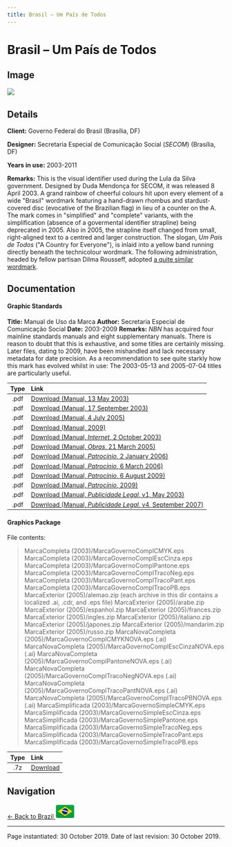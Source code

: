 ```yaml
---
title: Brasil – Um País de Todos
---
```


# Brasil – Um País de Todos

## Image

<img src="https://nationbrandingnow.com/assets/SA/BR/LULA_pane.png" class="focus-image">

## Details

**Client:** Governo Federal do Brasil (Brasília, DF)

**Designer:** Secretaria Especial de Comunicação Social (*SECOM*) (Brasília, DF)

**Years in use:** 2003-2011

**Remarks:** This is the visual identifier used during the Lula da Silva government. Designed by Duda Mendonça for SECOM, it was released 8 April 2003. A grand rainbow of cheerful colours hit upon every element of a wide "Brasil" wordmark featuring a hand-drawn rhombus and stardust-covered disc (evocative of the Brazilian flag) in lieu of a counter on the A. The mark comes in "simplified" and "complete" variants, with the simplification (absence of a govermental identifier strapline) being deprecated in 2005. Also in 2005, the strapline itself changed from small, right-aligned text to a centred and larger construction. The slogan, *Um País de Todos* ("A Country for Everyone"), is inlaid into a yellow band running directly beneath the technicolour wordmark. The following administration, headed by fellow partisan Dilma Rousseff, adopted [a quite similar wordmark](DILMA.html).

## Documentation

#### Graphic Standards

**Title:** Manual de Uso da Marca
**Author:** Secretaria Especial de Comunicação Social
**Date:** 2003-2009
**Remarks:** *NBN* has acquired four mainline standards manuals and eight supplementary manuals. There is reason to doubt that this is exhaustive, and some titles are certainly missing. Later files, dating to 2009, have been mishandled and lack necessary metadata for date precision. As a recommendation to see quite starkly how this mark has evolved whilst in use: The 2003-05-13 and 2005-07-04 titles are particularly useful.

| Type | Link |
| :---: | :--- |
| .pdf | [Download (Manual, 13 May 2003)](/assets/SA/BR/lula/ManualGov03.pdf) |
| .pdf | [Download (Manual, 17 September 2003)](/assets/SA/BR/lula/Manualdef.pdf) |
| .pdf | [Download (Manual, 4 July 2005)](/assets/SA/BR/lula/ManualGovFederal.pdf) |
| .pdf | [Download (Manual, 2009)](/assets/SA/BR/lula/Manual-de-Uso-da-Marca-do-Governo-Federal.pdf) |
| .pdf | [Download (Manual, *Internet*, 2 October 2003)](/assets/SA/BR/lula/internet.pdf) |
| .pdf | [Download (Manual, *Obras*, 21 March 2005)](/assets/SA/BR/lula/manual_para_placas.pdf) |
| .pdf | [Download (Manual, *Patrocínio*, 2 January 2006)](/assets/SA/BR/lula/manual_patrocinio.pdf) |
| .pdf | [Download (Manual, *Patrocínio*, 6 March 2006)](/assets/SA/BR/lula/manual_patrocinio_0603.pdf) |
| .pdf | [Download (Manual, *Patrocínio*, 6 August 2009)](/assets/SA/BR/lula/manual_marcaspatrocinio1.pdf) |
| .pdf | [Download (Manual, *Patrocínio*, 2009)](/assets/SA/BR/lula/Manual-de-Uso-da-Marca-do-Governo-Federal_Patrocinio.pdf) |
| .pdf | [Download (Manual, *Publicidade Legal*, v1, May 2003)](/assets/SA/BR/lula/legal.pdf) |
| .pdf | [Download (Manual, *Publicidade Legal*, v4, September 2007)](/assets/SA/BR/lula/publilegal200208.pdf) |

#### Graphics Package

File contents:
> MarcaCompleta (2003)/MarcaGovernoComplCMYK.eps
> MarcaCompleta (2003)/MarcaGovernoComplEscCinza.eps
> MarcaCompleta (2003)/MarcaGovernoComplPantone.eps
> MarcaCompleta (2003)/MarcaGovernoComplTracoNeg.eps
> MarcaCompleta (2003)/MarcaGovernoComplTracoPant.eps
> MarcaCompleta (2003)/MarcaGovernoComplTracoPB.eps
> MarcaExterior (2005)/alemao.zip (each archive in this dir contains a localized .ai, .cdr, and .eps file)
> MarcaExterior (2005)/arabe.zip
> MarcaExterior (2005)/espanhol.zip
> MarcaExterior (2005)/frances.zip
> MarcaExterior (2005)/ingles.zip
> MarcaExterior (2005)/italiano.zip
> MarcaExterior (2005)/japones.zip
> MarcaExterior (2005)/mandarim.zip
> MarcaExterior (2005)/russo.zip
> MarcaNovaCompleta (2005)/MarcaGovernoComplCMYKNOVA.eps (.ai)
> MarcaNovaCompleta (2005)/MarcaGovernoComplEscCinzaNOVA.eps (.ai)
> MarcaNovaCompleta (2005)/MarcaGovernoComplPantoneNOVA.eps (.ai)
> MarcaNovaCompleta (2005)/MarcaGovernoComplTracoNegNOVA.eps (.ai)
> MarcaNovaCompleta (2005)/MarcaGovernoComplTracoPantNOVA.eps (.ai)
> MarcaNovaCompleta (2005)/MarcaGovernoComplTracoPBNOVA.eps (.ai)
> MarcaSimplificada (2003)/MarcaGovernoSimpleCMYK.eps
> MarcaSimplificada (2003)/MarcaGovernoSimpleEscCinza.eps
> MarcaSimplificada (2003)/MarcaGovernoSimplePantone.eps
> MarcaSimplificada (2003)/MarcaGovernoSimpleTracoNeg.eps
> MarcaSimplificada (2003)/MarcaGovernoSimpleTracoPant.eps
> MarcaSimplificada (2003)/MarcaGovernoSimpleTracoPB.eps

| Type | Link |
| :---: | :--- |
| .7z | [Download](/assets/SA/BR/lula/BR_LULA.7z) |

## Navigation

[← Back to Brazil <img src="/images/FlagKit/SA/BR/BR@2x.png" class="flagkit">](../BR.html)

---

Page instantiated: 30 October 2019.
Date of last revision: 30 October 2019.
